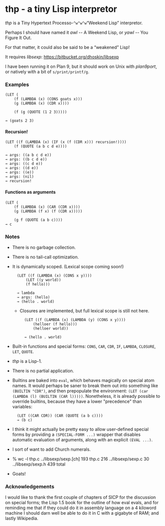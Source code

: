# thp - a tiny Lisp interpretor

*thp* is a Tiny Hypertext Processo-`^w^w^w`“Weekend Lisp” interpretor.

Perhaps I should have named it *awl* -- A Weekend Lisp, or *yawl* -- You Figure It Out.

For that matter, it could also be said to be a “weakened” Lisp!

It requires *libsexp*:
https://bitbucket.org/dhoskin/libsexp

I have been running it on Plan 9, but it should work on Unix with *plan9port*,
or natively with a bit of `s/print/printf/g`.

### Examples

	(LET (
		(f (LAMBDA (x) (CONS goats x)))
		(g (LAMBDA (x) (CDR x))))
	
		(f (g (QUOTE (1 2 3)))))
	
	→ (goats 2 3)

#### Recursion!

	(LET ((f (LAMBDA (x) (IF (x (f (CDR x))) recursion!))))
		(f (QUOTE (a b c d e))))
	
	→ args: ((a b c d e))
	→ args: ((b c d e))
	→ args: ((c d e))
	→ args: ((d e))
	→ args: ((e))
	→ args: (nil)
	→ recursion!

#### Functions as arguments

	(LET (
		(f (LAMBDA (x) (CAR (CDR x))))
		(g (LAMBDA (f x) (f (CDR x)))))
	
		(g f (QUOTE (a b c))))
	→ c

### Notes

* There is no garbage collection.
* There is no tail-call optimization.
* It is dynamically scoped. (Lexical scope coming soon!)

		(LET ((f (LAMBDA (x) (CONS x y))))
			(LET ((y world))
			(f hello)))
	
		→ lambda
		→ args: (hello)
		→ (hello . world)

	* Closures are implemented, but full lexical scope is still not here.

			(LET ((f (LAMBDA (x) (LAMBDA (y) (CONS x y))))
				(helloer (f hello)))
				(helloer world))
			
			→ (hello . world)

* Built-in functions and special forms:
`CONS`, `CAR`, `CDR`, `IF`, `LAMBDA`, `CLOSURE`, `LET`, `QUOTE`.
* *thp* is a Lisp-1.
* There is no partial application.
* Builtins are baked into `eval`, which behaves magically on special atom names.
It would perhaps be saner to break them out into something like `(BUILTIN "CDR")`,
and then prepopulate the environment: `(LET (car (LAMBDA (l) (BUILTIN (CAR l)))))`.
Nonetheless, it is already possible to override builtins,
because they have a lower "precedence" than variables:

		(LET ((CAR CDR)) (CAR (QUOTE (a b c))))
		→ (b c)

* I think it might actually be pretty easy to allow user-defined special forms
by providing a `(SPECIAL-FORM ...)` wrapper that disables automatic evaluation of arguments,
along with an explicit `(EVAL ...)`.
* I sort of want to add Church numerals.

* 
	% wc -l thp.c ../libsexp/sexp.[ch]
		193 thp.c
		216 ../libsexp/sexp.c
		 30 ../libsexp/sexp.h
		439 total

* Goats!

### Acknowledgements

I would like to thank the first couple of chapters of SICP
for the discussion on special forms;
the Lisp 1.5 book for the outline of how eval evals,
and for reminding me that if they could do it in assembly language
on a 4 kiloword machine I should darn well be able
to do it in C with a gigabyte of RAM;
and lastly Wikipedia.

